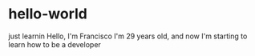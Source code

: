 # hello-world
just learnin
Hello, I'm Francisco
I'm 29 years old, and now I'm starting to learn how to be a developer
